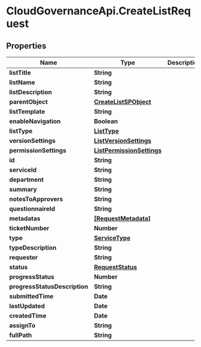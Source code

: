 # CloudGovernanceApi.CreateListRequest

## Properties

Name | Type | Description | Notes
------------ | ------------- | ------------- | -------------
**listTitle** | **String** |  | [optional] 
**listName** | **String** |  | [optional] 
**listDescription** | **String** |  | [optional] 
**parentObject** | [**CreateListSPObject**](CreateListSPObject.md) |  | [optional] 
**listTemplate** | **String** |  | [optional] 
**enableNavigation** | **Boolean** |  | [optional] 
**listType** | [**ListType**](ListType.md) |  | [optional] 
**versionSettings** | [**ListVersionSettings**](ListVersionSettings.md) |  | [optional] 
**permissionSettings** | [**ListPermissionSettings**](ListPermissionSettings.md) |  | [optional] 
**id** | **String** |  | [optional] 
**serviceId** | **String** |  | [optional] 
**department** | **String** |  | [optional] 
**summary** | **String** |  | [optional] 
**notesToApprovers** | **String** |  | [optional] 
**questionnaireId** | **String** |  | [optional] 
**metadatas** | [**[RequestMetadata]**](RequestMetadata.md) |  | [optional] 
**ticketNumber** | **Number** |  | [optional] 
**type** | [**ServiceType**](ServiceType.md) |  | [optional] 
**typeDescription** | **String** |  | [optional] 
**requester** | **String** |  | [optional] 
**status** | [**RequestStatus**](RequestStatus.md) |  | [optional] 
**progressStatus** | **Number** |  | [optional] 
**progressStatusDescription** | **String** |  | [optional] 
**submittedTime** | **Date** |  | [optional] 
**lastUpdated** | **Date** |  | [optional] 
**createdTime** | **Date** |  | [optional] 
**assignTo** | **String** |  | [optional] 
**fullPath** | **String** |  | [optional] 


